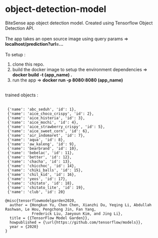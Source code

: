 # object-detection-model

BiteSense app object detection model. Created using Tensorflow Object Detection API. <br/>
<br/>
The app takes an open source image using query params => **localhost/prediction?url=...** <br/>
<br/>
To setup : 
1. clone this repo.
2. build the docker image to setup the environment dependencies => **docker build -t (app_name) .**
3. run the app => **docker run -p 8080:8080 (app_name)**
<br/>
trained objects : <br/>
<br/> 

```
 {'name': 'abc_seduh', 'id': 1},
 {'name': 'aice_choco_crispy', 'id': 2},
 {'name': 'aice_histeria', 'id': 3},
 {'name': 'aice_mochi', 'id': 4},
 {'name': 'aice_strawberry_crispy', 'id': 5},
 {'name': 'aice_sweet_corn', 'id': 6},
 {'name': 'air_indomaret', 'id': 7},
 {'name': 'aqua', 'id': 8},
 {'name': 'aw_kaleng', 'id': 9},
 {'name': 'bearbrand', 'id': 10},
 {'name': 'bebelac', 'id': 11},
 {'name': 'better', 'id': 12},
 {'name': 'chacha', 'id': 13},
 {'name': 'chicchoc', 'id': 14},
 {'name': 'chiki_balls', 'id': 15},
 {'name': 'chil_kid', 'id': 16},
 {'name': 'yeos', 'id': 17},
 {'name': 'chitato', 'id': 18},
 {'name': 'chitato_lite', 'id': 19},
 {'name': 'club', 'id': 20}
 
@misc{tensorflowmodelgarden2020,
  author = {Hongkun Yu, Chen Chen, Xianzhi Du, Yeqing Li, Abdullah Rashwan, Le Hou, Pengchong Jin, Fan Yang,
            Frederick Liu, Jaeyoun Kim, and Jing Li},
  title = {{TensorFlow Model Garden}},
  howpublished = {\url{https://github.com/tensorflow/models}},
  year = {2020}
}
```
